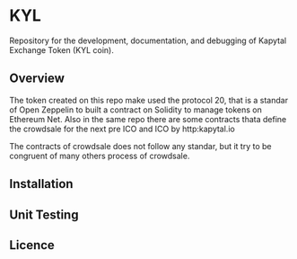 # KYL
Repository for the development, documentation, and debugging of Kapytal Exchange Token (KYL coin).
## Overview
The token created on this repo make used the protocol 20, that is a standar of Open Zeppelin to built a contract on Solidity to manage tokens on Ethereum Net. Also in the same repo there are some contracts thata define the crowdsale for the next pre ICO and ICO by http:kapytal.io

The contracts of crowdsale does not follow any standar, but it try to be congruent of many others process of crowdsale.

## Installation
## Unit Testing
## Licence
